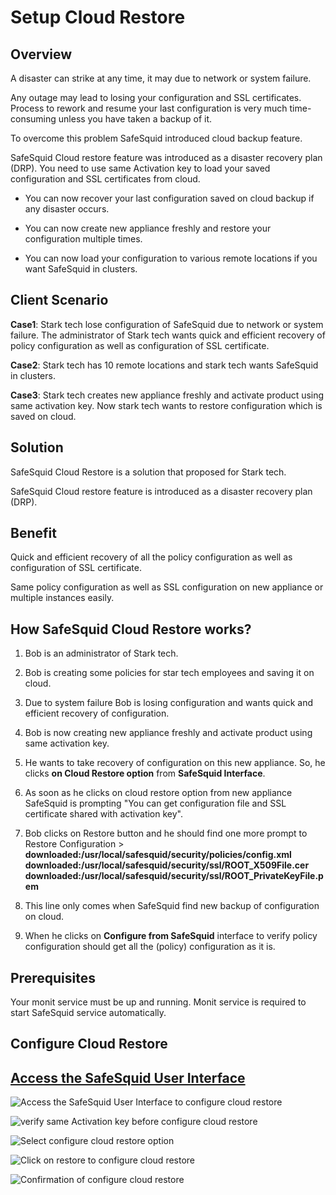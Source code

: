 # Setup Cloud Restore

## Overview

A disaster can strike at any time, it may due to network or system failure.

Any outage may lead to losing your configuration and SSL certificates. Process to rework and resume your last configuration is very much time-consuming unless you have taken a backup of it.

To overcome this problem SafeSquid introduced cloud backup feature.

SafeSquid Cloud restore feature was introduced as a disaster recovery plan (DRP). You need to use same Activation key to load your saved configuration and SSL certificates from cloud.

- You can now recover your last configuration saved on cloud backup if any disaster occurs.

- You can now create new appliance freshly and restore your configuration multiple times.

- You can now load your configuration to various remote locations if you want SafeSquid in clusters.

## Client Scenario

**Case1**: Stark tech lose configuration of SafeSquid due to network or system failure. The administrator of Stark tech wants quick and efficient recovery of policy configuration as well as configuration of SSL certificate.

**Case2**: Stark tech has 10 remote locations and stark tech wants SafeSquid in clusters.

**Case3**: Stark tech creates new appliance freshly and activate product using same activation key. Now stark tech wants to restore configuration which is saved on cloud.

## Solution

SafeSquid Cloud Restore is a solution that proposed for Stark tech.

SafeSquid Cloud restore feature is introduced as a disaster recovery plan (DRP).

## Benefit

Quick and efficient recovery of all the policy configuration as well as configuration of SSL certificate.

Same policy configuration as well as SSL configuration on new appliance or multiple instances easily.

## How SafeSquid Cloud Restore works?

1.  Bob is an administrator of Stark tech.

2.  Bob is creating some policies for star tech employees and saving it on cloud.

3.  Due to system failure Bob is losing configuration and wants quick and efficient recovery of configuration.

4.  Bob is now creating new appliance freshly and activate product using same activation key.

5.  He wants to take recovery of configuration on this new appliance. So, he clicks **on Cloud Restore option** from **SafeSquid Interface**.

6.  As soon as he clicks on cloud restore option from new appliance SafeSquid is prompting "You can get configuration file and SSL certificate shared with activation key".

7.  Bob clicks on Restore button and he should find one more prompt to Restore Configuration > **downloaded:/usr/local/safesquid/security/policies/config.xml downloaded:/usr/local/safesquid/security/ssl/ROOT_X509File.cer downloaded:/usr/local/safesquid/security/ssl/ROOT_PrivateKeyFile.pem**

8.  This line only comes when SafeSquid find new backup of configuration on cloud.

9.  When he clicks on **Configure from SafeSquid** interface to verify policy configuration should get all the (policy) configuration as it is.

## Prerequisites

Your monit service must be up and running. Monit service is required to start SafeSquid service automatically.

## Configure Cloud Restore

## [Access the SafeSquid User Interface](https://help.safesquid.com/portal/en/kb/articles/access-the-safesquid-user-interface)

![Access the SafeSquid User Interface to configure cloud restore](/img/How_To/Setup_Cloud_Restore/image1.webp)

![verify same Activation key before configure cloud restore ](/img/How_To/Setup_Cloud_Restore/image2.webp)

![Select configure cloud restore option](/img/How_To/Setup_Cloud_Restore/image3.webp)

![Click on restore to configure cloud restore](/img/How_To/Setup_Cloud_Restore/image4.webp)

![Confirmation of configure cloud restore](/img/How_To/Setup_Cloud_Restore/image5.webp)
